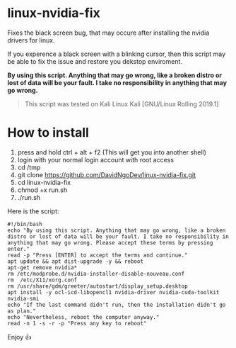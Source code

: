 # linux-nvidia-fix
Fixes the black screen bug, that may occure after installing the nvidia drivers for linux.

If you experence a black screen with a blinking cursor, then this script may be able to fix the issue and restore you dekstop enviroment.

**By using this script. Anything that may go wrong, like a broken distro or lost of data will be your fault. 
I take no responsibility in anything that may go wrong.**

> This script was tested on Kali Linux Kali [GNU/Linux Rolling 2019.1]

# How to install

1. press and hold ctrl + alt + f2 (This will get you into another shell)
2. login with your normal login account with root access
3. cd /tmp
4. git clone https://github.com/DavidNgoDev/linux-nvidia-fix.git
5. cd linux-nvidia-fix
6. chmod +x run.sh
7. ./run.sh

Here is the script:
```
#!/bin/bash
echo "By using this script. Anything that may go wrong, like a broken distro or lost of data will be your fault. I take no responsibility in anything that may go wrong. Please accept these terms by pressing enter."
read -p "Press [ENTER] to accept the terms and continue."
apt update && apt dist-upgrade -y && reboot
apt-get remove nvidia*
rm /etc/modprobe.d/nvidia-installer-disable-nouveau.conf
rm  /etc/X11/xorg.conf
rm /usr/share/gdm/greeter/autostart/display_setup.desktop
apt install -y ocl-icd-libopencl1 nvidia-driver nvidia-cuda-toolkit
nvidia-smi
echo "If the last command didn't run, then the installation didn't go as plan."
echo "Nevertheless, reboot the computer anyway."
read -n 1 -s -r -p "Press any key to reboot"
```
Enjoy :+1:
